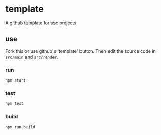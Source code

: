 # template

A github template for ssc projects

## use

Fork this or use github's 'template' button. Then edit the source code in `src/main` and `src/render`.

### run
```
npm start
```

### test
```
npm test
```

### build
```
npm run build
```

 
